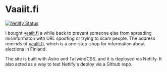 # Vaaiit.fi
[![Netlify Status](https://api.netlify.com/api/v1/badges/dadd80b0-9f61-4df1-82d3-f4affdf63174/deploy-status)](https://app.netlify.com/sites/brilliant-beignet-084e9a/deploys)

I bought [vaaiit.fi](vaaiit.fi) a while back to prevent someone else from spreading misinformaton with URL spoofing or trying to scam people. The address reminds of [vaalit.fi](vaalit.fi), which is a one-stop-shop for information about elections in Finland.

The site is built with Astro and TailwindCSS, and it is deployed via Netlify. It also acted as a way to test Netlify's deploy via a Github repo.
